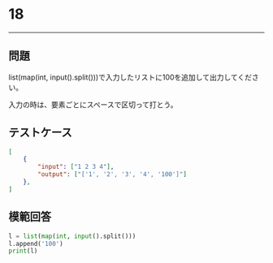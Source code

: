# 18

---
## 問題

list(map(int, input().split()))で入力したリストに100を追加して出力してください。

入力の時は、要素ごとにスペースで区切って打とう。
## テストケース

```json
[
	{
		"input": ["1 2 3 4"],
		"output": ["['1', '2', '3', '4', '100']"]
  	},
]
```

## 模範回答
```python
l = list(map(int, input().split()))
l.append('100')
print(l)
```